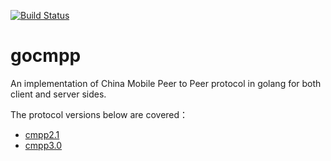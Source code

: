 [![Build Status](https://travis-ci.org/bigwhite/gocmpp.svg?branch=master)](https://travis-ci.org/bigwhite/gocmpp)

# gocmpp
An implementation of China Mobile Peer to Peer protocol in golang for both client and server sides.

The protocol versions below are covered：
* [cmpp2.1](http://pan.baidu.com/s/13E0Q6)
* [cmpp3.0](http://pan.baidu.com/s/1o61obA6)

